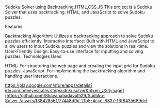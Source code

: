 
Sudoku Solver using Backtracking,HTML,CSS,JS
This project is a Sudoku Solver that uses backtracking, HTML, and JavaScript to solve Sudoku puzzles.

Features

Backtracking Algorithm: Utilizes a backtracking approach to solve Sudoku puzzles efficiently.
Interactive Interface: Built with HTML and JavaScript to allow users to input Sudoku puzzles and view the solutions in real-time.
User-Friendly Design: Easy-to-use interface for inputting and solving puzzles.
Technologies Used

HTML: For structuring the web page and creating the input grid for Sudoku puzzles.
JavaScript: For implementing the backtracking algorithm and handling user interactions.

https://play.google.com/store/apps/details?id=com.beeeyescales.stepsudokusolver&hl=en_US![image](https://github.com/Bhavanabadavath29/Sudoku-Solver-/assets/138428561/77448d9d-2fb5-4cce-8837-16f8435689dc)





